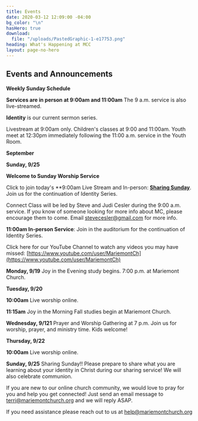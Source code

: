 ```yaml
---
title: Events
date: 2020-03-12 12:09:00 -04:00
bg_color: "\n"
hasHero: true
download:
  file: "/uploads/PastedGraphic-1-e17753.png"
heading: What's Happening at MCC
layout: page-no-hero
---
```


## Events and Announcements

**Weekly Sunday Schedule**

**Services are in person at 9:00am and 11:00am** The 9 a.m. service is also live-streamed.

**Identity** is our current sermon series.

Livestream at 9:00am only. Children's classes at 9:00 and 11:00am. Youth meet at 12:30pm immediately following the 11:00 a.m. service in the Youth Room.

**September**

**Sunday, 9/25** 

**Welcome to Sunday Worship Service** 

Click to join today's **9:00am Live Stream and In-person: [**Sharing Sunday**](https://youtu.be/G0jP-wfj1l4). Join us for the continuation of Identity Series.

Connect Class will be led by Steve and Judi Cesler during the 9:00 a.m. service. If you know of someone looking for more info about MC, please encourage them to come. Email stevecesler@gmail.com for more info.

**11:00am In-person Service**: Join in the auditorium for the continuation of Identity Series. 

Click here for our YouTube Channel to watch any videos you may have missed:
[https://www.youtube.com/user/MariemontCh](https://www.youtube.com/user/MariemontCh)

**Monday, 9/19** Joy in the Evening study begins. 7:00 p.m. at Mariemont Church.

**Tuesday, 9/20**

**10:00am** Live worship online.

**11:15am** Joy in the Morning Fall studies begin at Mariemont Church.

**Wednesday, 9/121** Prayer and Worship Gathering at 7 p.m.
Join us for worship, prayer, and ministry time. Kids welcome!

**Thursday, 9/22** 

**10:00am** Live worship online.

**Sunday, 9/25** Sharing Sunday!! Please prepare to share what you are learning about your identity in Christ during our sharing service! We will also celebrate communion.

If you are new to our online church community, we would love to pray for you and help you get connected! Just send an email message to [terri@mariemontchurch.org](http://terri@mariemontchurch.org) and we will reply ASAP.

If you need assistance please reach out to us at [help@mariemontchurch.org](http://help@mariemontchurch.org)

